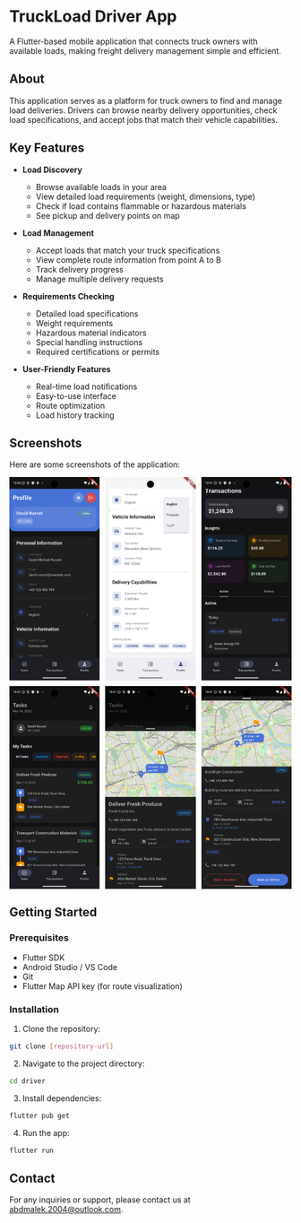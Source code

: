 # TruckLoad Driver App

A Flutter-based mobile application that connects truck owners with available loads, making freight delivery management simple and efficient.

## About
This application serves as a platform for truck owners to find and manage load deliveries. Drivers can browse nearby delivery opportunities, check load specifications, and accept jobs that match their vehicle capabilities.

## Key Features

- **Load Discovery**
  - Browse available loads in your area
  - View detailed load requirements (weight, dimensions, type)
  - Check if load contains flammable or hazardous materials
  - See pickup and delivery points on map

- **Load Management**
  - Accept loads that match your truck specifications
  - View complete route information from point A to B
  - Track delivery progress
  - Manage multiple delivery requests

- **Requirements Checking**
  - Detailed load specifications
  - Weight requirements
  - Hazardous material indicators
  - Special handling instructions
  - Required certifications or permits

- **User-Friendly Features**
  - Real-time load notifications
  - Easy-to-use interface
  - Route optimization
  - Load history tracking

## Screenshots

Here are some screenshots of the application:

<div style="display: grid; grid-template-columns: repeat(3, 1fr); gap: 10px;">
  <img src="lib/screenshots/Screenshot_1741988446.png" width="200">
  <img src="lib/screenshots/Screenshot_1741988454.png" width="200">
  <img src="lib/screenshots/Screenshot_1741988470.png" width="200">
  <img src="lib/screenshots/Screenshot_1741988475.png" width="200">
  <img src="lib/screenshots/Screenshot_1741988479.png" width="200">
  <img src="lib/screenshots/Screenshot_1741988500.png" width="200">
</div>

## Getting Started

### Prerequisites

- Flutter SDK
- Android Studio / VS Code
- Git
- Flutter Map API key (for route visualization)

### Installation

1. Clone the repository:
```bash
git clone [repository-url]
```

2. Navigate to the project directory:
```bash
cd driver
```

3. Install dependencies:
```bash
flutter pub get
```

4. Run the app:
```bash
flutter run
```

## Contact

For any inquiries or support, please contact us at abdmalek.2004@outlook.com.
